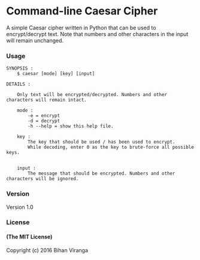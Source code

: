 # Command-line Caesar Cipher

A simple Caesar cipher written in Python that can be used to encrypt/decrypt text.
Note that numbers and other characters in the input will remain unchanged.

### Usage

	SYNOPSIS :
		$ caesar [mode] [key] [input]

	DETAILS :

		Only text will be encrypted/decrypted. Numbers and other characters will remain intact.

		mode :
			-e = encrypt
			-d = decrypt
			-h --help = show this help file.

		key :
			The key that should be used / has been used to encrypt.
			While decoding, enter 0 as the key to brute-force all possible keys.


		input :
			The message that should be encrypted. Numbers and other characters will be ignored.


### Version
Version 1.0


### License

#### (The MIT License)

Copyright (c) 2016 Bihan Viranga












